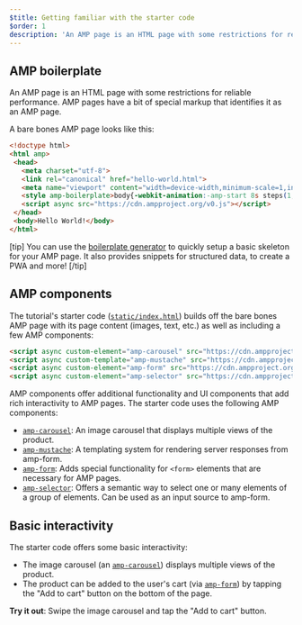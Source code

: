 ```yaml
---
$title: Getting familiar with the starter code
$order: 1
description: 'An AMP page is an HTML page with some restrictions for reliable performance. AMP pages have a bit of special markup that identifies it as an AMP page.'
---
```


## AMP boilerplate
An AMP page is an HTML page with some restrictions for reliable performance. AMP pages have a bit of special markup that identifies it as an AMP page.

A bare bones AMP page looks like this:

```html
<!doctype html>
<html amp>
 <head>
   <meta charset="utf-8">
   <link rel="canonical" href="hello-world.html">
   <meta name="viewport" content="width=device-width,minimum-scale=1,initial-scale=1">
   <style amp-boilerplate>body{-webkit-animation:-amp-start 8s steps(1,end) 0s 1 normal both;-moz-animation:-amp-start 8s steps(1,end) 0s 1 normal both;-ms-animation:-amp-start 8s steps(1,end) 0s 1 normal both;animation:-amp-start 8s steps(1,end) 0s 1 normal both}@-webkit-keyframes -amp-start{from{visibility:hidden}to{visibility:visible}}@-moz-keyframes -amp-start{from{visibility:hidden}to{visibility:visible}}@-ms-keyframes -amp-start{from{visibility:hidden}to{visibility:visible}}@-o-keyframes -amp-start{from{visibility:hidden}to{visibility:visible}}@keyframes -amp-start{from{visibility:hidden}to{visibility:visible}}</style><noscript><style amp-boilerplate>body{-webkit-animation:none;-moz-animation:none;-ms-animation:none;animation:none}</style></noscript>
   <script async src="https://cdn.ampproject.org/v0.js"></script>
 </head>
 <body>Hello World!</body>
</html>
```

[tip]
You can use the [boilerplate generator](https://amp.dev/boilerplate) to quickly setup a basic skeleton for your AMP page. It also provides snippets for structured data, to create a PWA and more!
[/tip]

## AMP components

The tutorial's starter code ([`static/index.html`](https://github.com/googlecodelabs/advanced-interactivity-in-amp/blob/master/static/index.html)) builds off the bare bones AMP page with its page content (images, text, etc.) as well as including a few AMP components:

```html
<script async custom-element="amp-carousel" src="https://cdn.ampproject.org/v0/amp-carousel-0.1.js"></script>
<script async custom-template="amp-mustache" src="https://cdn.ampproject.org/v0/amp-mustache-0.1.js"></script>
<script async custom-element="amp-form" src="https://cdn.ampproject.org/v0/amp-form-0.1.js"></script>
<script async custom-element="amp-selector" src="https://cdn.ampproject.org/v0/amp-selector-0.1.js"></script>
```

AMP components offer additional functionality and UI components that add rich interactivity to AMP pages. The starter code uses the following AMP components:

- [`amp-carousel`](../../../../documentation/components/reference/amp-carousel.md): An image carousel that displays multiple views of the product.
- [`amp-mustache`](../../../../documentation/components/reference/amp-mustache.md): A templating system for rendering server responses from amp-form.
- [`amp-form`](../../../../documentation/components/reference/amp-form.md): Adds special functionality for `<form>` elements that are necessary for AMP pages.
- [`amp-selector`](../../../../documentation/components/reference/amp-selector.md): Offers a semantic way to select one or many elements of a group of elements. Can be used as an input source to amp-form.

## Basic interactivity

The starter code offers some basic interactivity:

- The image carousel (an [`amp-carousel`](../../../../documentation/components/reference/amp-carousel.md)) displays multiple views of the product.
- The product can be added to the user's cart (via [`amp-form`](../../../../documentation/components/reference/amp-form.md)) by tapping the "Add to cart" button on the bottom of the page.

**Try it out**: Swipe the image carousel and tap the "Add to cart" button.
